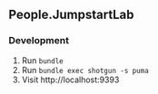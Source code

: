 ## People.JumpstartLab

### Development

1. Run `bundle`
2. Run `bundle exec shotgun -s puma`
3. Visit http://localhost:9393